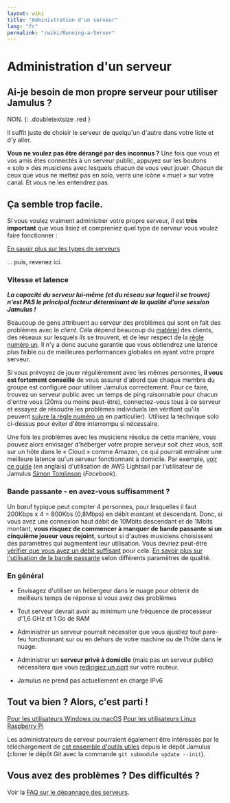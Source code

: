 ```yaml
---
layout: wiki
title: "Administration d'un serveur"
lang: "fr"
permalink: "/wiki/Running-a-Server"
---
```


# Administration d'un serveur

## Ai-je besoin de mon propre serveur pour utiliser Jamulus ?

NON.
{: .doubletextsize .red }


Il suffit juste de choisir le serveur de quelqu'un d'autre dans votre liste et d'y aller.

**Vous ne voulez pas être dérangé par des inconnus ?** Une fois que vous et vos amis êtes connectés à un serveur public, appuyez sur les boutons « solo » des musiciens avec lesquels chacun de vous veut jouer. Chacun de ceux que vous ne mettez pas en solo, verra une icône « muet » sur votre canal. Et vous ne les entendrez pas.

## Ça semble trop facile.

Si vous voulez vraiment administrer votre propre serveur, il est **très important** que vous lisiez et compreniez quel type de serveur vous voulez faire fonctionner :

<div class="fx-row fx-row-start-xs button-container">
  <a href="Choosing-a-Server-Type" class="button fx-col-100-xs" target="_blank" rel="noopener noreferrer">En savoir plus sur les types de serveurs</a>
</div>

… puis, revenez ici.

### Vitesse et latence

**_La capacité du serveur lui-même (et du réseau sur lequel il se trouve) n'est PAS le principal facteur déterminant de la qualité d'une session Jamulus !_**

Beaucoup de gens attribuent au serveur des problèmes qui sont en fait des problèmes avec le _client_. Cela dépend beaucoup du [matériel](Hardware-Setup) des clients, des réseaux sur lesquels _ils_ se trouvent, et de leur respect de la [règle numéro un](Getting-Started#vous-avez-des-problèmes--vous-narrivez-pas-à-être-en-rythme-). Il n'y a donc aucune garantie que vous obtiendrez une latence plus faible ou de meilleures performances globales en ayant votre propre serveur.

Si vous prévoyez de jouer régulièrement avec les mêmes personnes, **il vous est fortement conseillé** de vous assurer d'abord que chaque membre du groupe est configuré pour utiliser Jamulus correctement. Pour ce faire, trouvez un serveur public avec un temps de ping raisonnable pour chacun d'entre vous (20ms ou moins peut-être), connectez-vous tous à ce serveur et essayez de résoudre les problèmes individuels (en vérifiant qu'ils peuvent [suivre la règle numéro un](etting-Started#vous-avez-des-problèmes--vous-narrivez-pas-à-être-en-rythme-) en particulier). Utilisez la technique solo ci-dessus pour éviter d'être interrompu si nécessaire.

Une fois les problèmes avec les musiciens résolus de cette manière, vous pouvez alors envisager d'héberger votre propre serveur soit chez vous, soit sur un hôte dans le « Cloud » comme Amazon, ce qui pourrait entraîner une meilleure latence qu'un serveur fonctionnant à domicile. Par exemple, [voir ce guide](https://www.facebook.com/notes/jamulus-online-musicianssingers-jamming/howto-idiots-guide-to-installing-jamulus-server-on-amazon-aws-lightsail-ubuntu-i/507719749802976/) (en anglais) d'utilisation de AWS Lightsail par l'utilisateur de Jamulus [Simon Tomlinson](https://www.facebook.com/simon.james.tomlinson?eid=ARBQoY3KcZAtS3pGdLJuqvQTeRSOo4gHdQZT7nNzOt1oPMGgZ4_3GERe-rOyH5PxsSHVYYXjWwcqd71a) (_Facebook_).

### Bande passante - en avez-vous suffisamment ?

Un bœuf typique peut compter 4 personnes, pour lesquelles il faut 200Kbps x 4 = 800Kbs (0,8Mbps) en débit montant et descendant. Donc, si vous avez une connexion haut débit de 10Mbits descendant et de 1Mbits montant, **vous risquez de commencer à manquer de bande passante si un cinquième joueur vous rejoint**, surtout si d'autres musiciens choisissent des paramètres qui augmentent leur utilisation. Vous devriez peut-être [vérifier que vous avez un débit suffisant](https://fast.com) pour cela. [En savoir plus sur l'utilisation de la bande passante](Network-Requirements) selon différents paramètres de qualité.

### En général

- Envisagez d'utiliser un hébergeur dans le nuage pour obtenir de meilleurs temps de réponse si vous avez des problèmes

- Tout serveur devrait avoir au minimum une fréquence de processeur d'1,6 GHz et 1 Go de RAM

- Administrer un serveur pourrait nécessiter que vous ajustiez tout pare-feu fonctionnant sur ou en dehors de votre machine ou de l'hôte dans le nuage.

- Administrer un **serveur privé à domicile** (mais pas un serveur public) nécessitera que vous [redirigiez un port](Running-a-Private-Server) sur votre routeur.

- Jamulus ne prend pas actuellement en charge IPv6

## Tout va bien ? Alors, c'est parti !
<div class="fx-row fx-row-start-xs button-container">
    <a href="Server-Win-Mac" class="button fx-col-100-xs">Pour les utilisateurs Windows ou macOS</a>
    <a href="Server-Linux" class="button fx-col-100-xs">Pour les utilisateurs Linux</a>
    <a href="Server-Rpi" class="button fx-col-100-xs">Raspberry Pi</a>
</div>

Les administrateurs de serveur pourraient également être intéressés par le téléchargement de [cet ensemble d'outils utiles](https://github.com/corrados/jamulus/tree/master/tools) depuis le dépôt Jamulus (cloner le dépôt Git avec la commande `git submodule update --init`).

## Vous avez des problèmes ? Des difficultés ?

Voir la [FAQ sur le dépannage des serveurs](Server-Troubleshooting).

